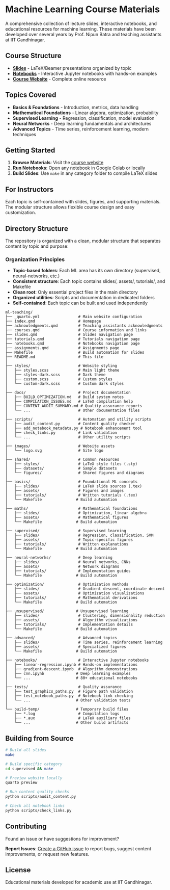 # Machine Learning Course Materials

A comprehensive collection of lecture slides, interactive notebooks, and educational resources for machine learning. These materials have been developed over several years by Prof. Nipun Batra and teaching assistants at IIT Gandhinagar.

## Course Structure

- **[Slides](https://nipunbatra.github.io/ml-teaching/slides)** - LaTeX/Beamer presentations organized by topic
- **[Notebooks](https://nipunbatra.github.io/ml-teaching/notebooks)** - Interactive Jupyter notebooks with hands-on examples
- **[Course Website](https://nipunbatra.github.io/ml-teaching/)** - Complete online resource

## Topics Covered

- **Basics & Foundations** - Introduction, metrics, data handling
- **Mathematical Foundations** - Linear algebra, optimization, probability
- **Supervised Learning** - Regression, classification, model evaluation
- **Neural Networks** - Deep learning fundamentals and architectures
- **Advanced Topics** - Time series, reinforcement learning, modern techniques

## Getting Started

1. **Browse Materials**: Visit the [course website](https://nipunbatra.github.io/ml-teaching/)
2. **Run Notebooks**: Open any notebook in Google Colab or locally
3. **Build Slides**: Use `make` in any category folder to compile LaTeX slides

## For Instructors

Each topic is self-contained with slides, figures, and supporting materials. The modular structure allows flexible course design and easy customization.

## Directory Structure

The repository is organized with a clean, modular structure that separates content by topic and purpose:

### Organization Principles
- **Topic-based folders**: Each ML area has its own directory (supervised, neural-networks, etc.)
- **Consistent structure**: Each topic contains slides/, assets/, tutorials/, and Makefile
- **Clean root**: Only essential project files in the main directory
- **Organized utilities**: Scripts and documentation in dedicated folders
- **Self-contained**: Each topic can be built and used independently

```
ml-teaching/
├── _quarto.yml                 # Main website configuration
├── index.qmd                   # Homepage
├── acknowledgments.qmd         # Teaching assistants acknowledgments
├── courses.qmd                 # Course information and links
├── slides.qmd                  # Slides navigation page
├── tutorials.qmd               # Tutorials navigation page
├── notebooks.qmd               # Notebooks navigation page
├── assignments.qmd             # Assignments page
├── Makefile                    # Build automation for slides
├── README.md                   # This file
│
├── styles/                     # Website styling
│   ├── styles.scss             # Main light theme
│   ├── styles-dark.scss        # Dark theme
│   ├── custom.scss             # Custom styles
│   └── custom-dark.scss        # Custom dark styles
│
├── docs/                       # Project documentation
│   ├── BUILD_OPTIMIZATION.md   # Build system notes
│   ├── COMPILATION_ISSUES.md   # LaTeX compilation help
│   ├── CONTENT_AUDIT_SUMMARY.md # Quality assurance reports
│   └── ...                     # Other documentation files
│
├── scripts/                    # Automation and utility scripts
│   ├── audit_content.py        # Content quality checker
│   ├── add_notebook_metadata.py # Notebook enhancement tool
│   ├── check_links.py          # Link validation
│   └── ...                     # Other utility scripts
│
├── images/                     # Website assets
│   └── logo.svg                # Site logo
│
├── shared/                     # Common resources
│   ├── styles/                 # LaTeX style files (.sty)
│   ├── datasets/               # Sample datasets
│   └── figures/                # Shared figures and diagrams
│
├── basics/                     # Foundational ML concepts
│   ├── slides/                 # LaTeX slide sources (.tex)
│   ├── assets/                 # Figures and images
│   ├── tutorials/              # Written tutorials (.tex)
│   └── Makefile               # Build automation
│
├── maths/                      # Mathematical foundations
│   ├── slides/                 # Optimization, linear algebra
│   ├── assets/                 # Mathematical figures
│   └── Makefile               # Build automation
│
├── supervised/                 # Supervised learning
│   ├── slides/                 # Regression, classification, SVM
│   ├── assets/                 # Topic-specific figures
│   ├── tutorials/              # Written explanations
│   └── Makefile               # Build automation
│
├── neural-networks/            # Deep learning
│   ├── slides/                 # Neural networks, CNNs
│   ├── assets/                 # Network diagrams
│   ├── tutorials/              # Implementation guides
│   └── Makefile               # Build automation
│
├── optimization/               # Optimization methods
│   ├── slides/                 # Gradient descent, coordinate descent
│   ├── assets/                 # Optimization visualizations
│   ├── tutorials/              # Mathematical derivations
│   └── Makefile               # Build automation
│
├── unsupervised/              # Unsupervised learning
│   ├── slides/                 # Clustering, dimensionality reduction
│   ├── assets/                 # Algorithm visualizations
│   ├── tutorials/              # Implementation details
│   └── Makefile               # Build automation
│
├── advanced/                   # Advanced topics
│   ├── slides/                 # Time series, reinforcement learning
│   ├── assets/                 # Specialized figures
│   └── Makefile               # Build automation
│
├── notebooks/                  # Interactive Jupyter notebooks
│   ├── linear-regression.ipynb # Hands-on implementations
│   ├── gradient-descent.ipynb  # Algorithm demonstrations
│   ├── cnn.ipynb              # Deep learning examples
│   └── ...                    # 80+ educational notebooks
│
├── tests/                      # Quality assurance
│   ├── test_graphics_paths.py  # Figure path validation
│   ├── test_notebook_paths.py  # Notebook link checking
│   └── ...                    # Other validation tests
│
└── build-temp/                # Temporary build files
    ├── *.log                   # Compilation logs
    ├── *.aux                   # LaTeX auxiliary files
    └── ...                    # Other build artifacts
```

## Building from Source

```bash
# Build all slides
make

# Build specific category
cd supervised && make

# Preview website locally
quarto preview

# Run content quality checks
python scripts/audit_content.py

# Check all notebook links
python scripts/check_links.py
```

## Contributing

Found an issue or have suggestions for improvement? 

**Report Issues**: [Create a GitHub issue](https://github.com/nipunbatra/ml-teaching/issues/new/choose) to report bugs, suggest content improvements, or request new features.

## License

Educational materials developed for academic use at IIT Gandhinagar.